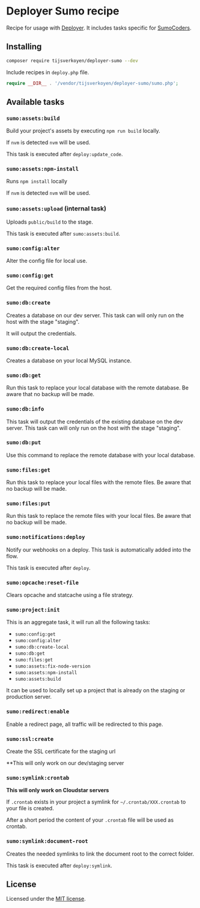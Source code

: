 # Deployer Sumo recipe

Recipe for usage with [Deployer](https://deployer.org/). It includes tasks
specific for [SumoCoders](https://sumocoders.be).

## Installing

~~~sh
composer require tijsverkoyen/deployer-sumo --dev
~~~

Include recipes in `deploy.php` file.

```php
require __DIR__ . '/vendor/tijsverkoyen/deployer-sumo/sumo.php';
```

## Available tasks

### `sumo:assets:build`

Build your project's assets by executing `npm run build` locally.

If `nvm` is detected `nvm` will be used.

This task is executed after `deploy:update_code`.

### `sumo:assets:npm-install`

Runs `npm install` locally

If `nvm` is detected `nvm` will be used.

### `sumo:assets:upload` (internal task)

Uploads `public/build` to the stage.

This task is executed after `sumo:assets:build`.

### `sumo:config:alter`

Alter the config file for local use.

### `sumo:config:get`

Get the required config files from the host.

### `sumo:db:create`

Creates a database on our dev server. This task can will only run on the
host with the stage "staging".

It will output the credentials.

### `sumo:db:create-local`

Creates a database on your local MySQL instance.

### `sumo:db:get`

Run this task to replace your local database with the remote database.
Be aware that no backup will be made.

### `sumo:db:info`

This task will output the credentials of the existing database on the dev server.
This task can will only run on the host with the stage "staging".

### `sumo:db:put`

Use this command to replace the remote database with your local database.

### `sumo:files:get`

Run this task to replace your local files with the remote files.
Be aware that no backup will be made.

### `sumo:files:put`

Run this task to replace the remote files with your local files.
Be aware that no backup will be made.

### `sumo:notifications:deploy`

Notify our webhooks on a deploy. This task is automatically added into the flow.

This task is executed after `deploy`.

### `sumo:opcache:reset-file`

Clears opcache and statcache using a file strategy.

### `sumo:project:init`

This is an aggregate task, it will run all the following tasks:

* `sumo:config:get`
* `sumo:config:alter`
* `sumo:db:create-local`
* `sumo:db:get`
* `sumo:files:get`
* `sumo:assets:fix-node-version`
* `sumo:assets:npm-install`
* `sumo:assets:build`

It can be used to locally set up a project that is already on the staging or production server.

### `sumo:redirect:enable`

Enable a redirect page, all traffic will be redirected to this page.

### `sumo:ssl:create`

Create the SSL certificate for the staging url

**This will only work on our dev/staging server

### `sumo:symlink:crontab`

**This will only work on Cloudstar servers**

If `.crontab` exists in your project a symlink for `~/.crontab/XXX.crontab` to your file is
created.

After a short period the content of your `.crontab` file will be used as crontab.

### `sumo:symlink:document-root`

Creates the needed symlinks to link the document root to the correct folder.

This task is executed after `deploy:symlink`.

## License

Licensed under the [MIT license](https://github.com/tijsverkoyen/deployer-sumo/blob/master/LICENSE).
